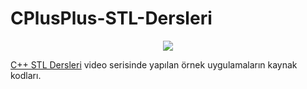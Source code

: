 # CPlusPlus-STL-Dersleri

<p align="center">
<img src="https://github.com/erdeneryesil/CPlusPlus-STL-Dersleri/assets/14914042/8b07f569-c7ee-4af1-8db0-51a49aa50240" />
</p>

<a href="https://www.youtube.com/watch?v=WF76vqUSDwg&list=PLw5sF81j7CReQiP3SLN_eNQPuAjQV3aO7" >C++ STL Dersleri</a> video serisinde yapılan örnek uygulamaların kaynak kodları.


